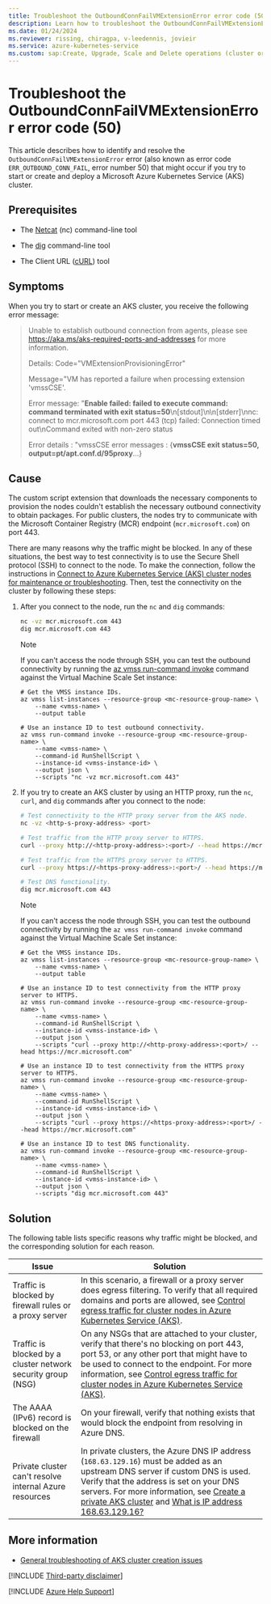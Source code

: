 ```yaml
---
title: Troubleshoot the OutboundConnFailVMExtensionError error code (50)
description: Learn how to troubleshoot the OutboundConnFailVMExtensionError error (50) when you try to start or create and deploy an Azure Kubernetes Service (AKS) cluster.
ms.date: 01/24/2024
ms.reviewer: rissing, chiragpa, v-leedennis, jovieir
ms.service: azure-kubernetes-service
ms.custom: sap:Create, Upgrade, Scale and Delete operations (cluster or nodepool)
---
```

# Troubleshoot the OutboundConnFailVMExtensionError error code (50)

This article describes how to identify and resolve the `OutboundConnFailVMExtensionError` error (also known as error code `ERR_OUTBOUND_CONN_FAIL`, error number 50) that might occur if you try to start or create and deploy a Microsoft Azure Kubernetes Service (AKS) cluster.

## Prerequisites

- The [Netcat](https://linuxcommandlibrary.com/man/netcat) (nc) command-line tool

- The [dig](https://linux.die.net/man/1/dig) command-line tool

- The Client URL ([cURL](https://curl.se/download.html)) tool

## Symptoms

When you try to start or create an AKS cluster, you receive the following error message:

> Unable to establish outbound connection from agents, please see <https://aka.ms/aks-required-ports-and-addresses> for more information.
>
> Details: Code="VMExtensionProvisioningError"
>
> Message="VM has reported a failure when processing extension 'vmssCSE'.
>
> Error message: "**Enable failed: failed to execute command: command terminated with exit status=50**\n[stdout]\n\n[stderr]\nnc: connect to mcr.microsoft.com port 443 (tcp) failed: Connection timed out\nCommand exited with non-zero status
>
> Error details : "vmssCSE error messages : {**vmssCSE exit status=50, output=pt/apt.conf.d/95proxy**...}

## Cause

The custom script extension that downloads the necessary components to provision the nodes couldn't establish the necessary outbound connectivity to obtain packages. For public clusters, the nodes try to communicate with the Microsoft Container Registry (MCR) endpoint (`mcr.microsoft.com`) on port 443.

There are many reasons why the traffic might be blocked. In any of these situations, the best way to test connectivity is to use the Secure Shell protocol (SSH) to connect to the node. To make the connection, follow the instructions in [Connect to Azure Kubernetes Service (AKS) cluster nodes for maintenance or troubleshooting](/azure/aks/node-access). Then, test the connectivity on the cluster by following these steps:

1. After you connect to the node, run the `nc` and `dig` commands:

   ```bash
   nc -vz mcr.microsoft.com 443 
   dig mcr.microsoft.com 443
   ```

   > [!NOTE]  
   > If you can't access the node through SSH, you can test the outbound connectivity by running the [az vmss run-command invoke](/cli/azure/vmss/run-command#az-vmss-run-command-invoke) command against the Virtual Machine Scale Set instance:
   >
   > ```azurecli
   > # Get the VMSS instance IDs.
   > az vmss list-instances --resource-group <mc-resource-group-name> \
   >     --name <vmss-name> \
   >     --output table
   > 
   > # Use an instance ID to test outbound connectivity.
   > az vmss run-command invoke --resource-group <mc-resource-group-name> \
   >     --name <vmss-name> \
   >     --command-id RunShellScript \
   >     --instance-id <vmss-instance-id> \
   >     --output json \
   >     --scripts "nc -vz mcr.microsoft.com 443"
   > ```

1. If you try to create an AKS cluster by using an HTTP proxy, run the `nc`, `curl`, and `dig` commands after you connect to the node:

   ```bash
   # Test connectivity to the HTTP proxy server from the AKS node.
   nc -vz <http-s-proxy-address> <port>
   
   # Test traffic from the HTTP proxy server to HTTPS.
   curl --proxy http://<http-proxy-address>:<port>/ --head https://mcr.microsoft.com
   
   # Test traffic from the HTTPS proxy server to HTTPS.
   curl --proxy https://<https-proxy-address>:<port>/ --head https://mcr.microsoft.com
   
   # Test DNS functionality.
   dig mcr.microsoft.com 443
   ```

   > [!NOTE]  
   > If you can't access the node through SSH, you can test the outbound connectivity by running the `az vmss run-command invoke` command against the Virtual Machine Scale Set instance:
   >
   > ```azurecli
   > # Get the VMSS instance IDs.
   > az vmss list-instances --resource-group <mc-resource-group-name> \
   >     --name <vmss-name> \
   >     --output table
   > 
   > # Use an instance ID to test connectivity from the HTTP proxy server to HTTPS.
   > az vmss run-command invoke --resource-group <mc-resource-group-name> \
   >     --name <vmss-name> \
   >     --command-id RunShellScript \
   >     --instance-id <vmss-instance-id> \
   >     --output json \
   >     --scripts "curl --proxy http://<http-proxy-address>:<port>/ --head https://mcr.microsoft.com"
   > 
   > # Use an instance ID to test connectivity from the HTTPS proxy server to HTTPS.
   > az vmss run-command invoke --resource-group <mc-resource-group-name> \
   >     --name <vmss-name> \
   >     --command-id RunShellScript \
   >     --instance-id <vmss-instance-id> \
   >     --output json \
   >     --scripts "curl --proxy https://<https-proxy-address>:<port>/ --head https://mcr.microsoft.com"
   > 
   > # Use an instance ID to test DNS functionality.
   > az vmss run-command invoke --resource-group <mc-resource-group-name> \
   >     --name <vmss-name> \
   >     --command-id RunShellScript \
   >     --instance-id <vmss-instance-id> \
   >     --output json \
   >     --scripts "dig mcr.microsoft.com 443"
   > ```

## Solution

The following table lists specific reasons why traffic might be blocked, and the corresponding solution for each reason.

| Issue | Solution |
| ----- | -------- |
| Traffic is blocked by firewall rules or a proxy server | In this scenario, a firewall or a proxy server does egress filtering. To verify that all required domains and ports are allowed, see [Control egress traffic for cluster nodes in Azure Kubernetes Service (AKS)](/azure/aks/limit-egress-traffic). |
| Traffic is blocked by a cluster network security group (NSG) | On any NSGs that are attached to your cluster, verify that there's no blocking on port 443, port 53, or any other port that might have to be used to connect to the endpoint. For more information, see [Control egress traffic for cluster nodes in Azure Kubernetes Service (AKS)](/azure/aks/limit-egress-traffic). |
| The AAAA (IPv6) record is blocked on the firewall | On your firewall, verify that nothing exists that would block the endpoint from resolving in Azure DNS. |
| Private cluster can't resolve internal Azure resources | In private clusters, the Azure DNS IP address (`168.63.129.16`) must be added as an upstream DNS server if custom DNS is used. Verify that the address is set on your DNS servers. For more information, see [Create a private AKS cluster](/azure/aks/private-clusters) and [What is IP address 168.63.129.16?](/azure/virtual-network/what-is-ip-address-168-63-129-16) |

## More information

- [General troubleshooting of AKS cluster creation issues](troubleshoot-aks-cluster-creation-issues.md)

[!INCLUDE [Third-party disclaimer](../../includes/third-party-contact-disclaimer.md)]

[!INCLUDE [Azure Help Support](../../includes/azure-help-support.md)]
